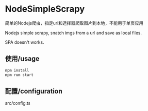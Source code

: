 
# NodeSimpleScrapy

简单的Nodejs爬虫，指定url和选择器爬取图片到本地，不能用于单页应用

Nodejs simple scrapy, snatch imgs from a url and save as local files.

SPA doesn't works.

## 使用/usage

```sh
npm install
npm run start
```

## 配置/configuration

src/config.ts

